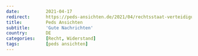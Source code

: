 ```yaml
---
date:          2021-04-17
redirect:      https://peds-ansichten.de/2021/04/rechtsstaat-verteidigung-engagement/
title:         Peds Ansichten
subtitle:      'Gute Nachrichten'
country:       DE
categories:    [Recht, Widerstand]
tags:          [peds ansichten]
---
```


